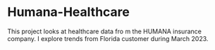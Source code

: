# Humana-Healthcare

This project looks at healthcare data fro m the HUMANA insurance company. I explore trends from Florida customer during March 2023. 

